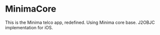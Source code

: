 # MinimaCore

This is the Minima telco app, redefined.  Using Minima core base.  J2OBJC implementation for iOS.